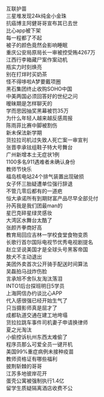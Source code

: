 互联护苗  
三星堆发现24k纯金小金珠  
抗癌博主阿健哥哥宣布其已去世  
比心app被下架  
每一程都了不起  
被子的颜色竟然会影响睡眠  
重庆公安局原局长一审被控受贿4267万  
江西行李箱藏尸案作案动机  
瓶实力时刻焕亮  
别在打烊时买奶茶  
怪不得哆啦A梦要戴项圈  
黑石集团终止收购SOHO中国  
中美两国必须回答好的世纪之问  
暧昧期是怎样聊天的  
学而思因抽奖黑幕被罚35万  
为什么年轻人越来越反感周报  
陈雨菲比赛中脚被割伤  
新未保法新学期  
货拉拉司机过失致人死亡案一审宣判  
张晋李承铉组鞋子特大号舞台  
广州新增本土无症状1例  
1100多名911遇难者未确认身份  
教师节快乐  
福岛核电站24个排气装置出现破损  
女子怀三胎疑遭单位强行辞退  
不管几零后都有的一道疤  
恒大承诺所有到期财富产品尽早全部兑付  
孙芮我是我们团最man的  
星巴克碎星绿灵感妆  
大湾区水舞台太酷了  
张颜齐拳商好高  
教育局回应吉林一学校食堂食物变质  
长歌行首尔国际电视节优秀电视剧提名  
赵立坚说美国才是全球头号黑客帝国  
敖犬不主动退出  
美团外卖首次公开骑手配送时间算法  
吴磊拍马战炸伤脸  
言承旭不舍队友淘汰落泪  
INTO1后台探班明日5学员  
上海网信办约谈比心APP  
代入感很强已经开始生气了  
只当摄影师真是屈才了  
成都轨道交通在建工地垮塌  
货拉拉跳车事件司机妻子申请换律师  
夏之光淘汰  
小偷控诉杭州东西太难偷了  
程序员那么可爱全员一键开机  
美国99%重症病例未接种疫苗  
教师资格证有哪些福利  
披荆斩棘的哥哥  
江苏多地彼岸花开  
蛋壳公寓被强制执行1.4亿  
留学生质疑隔离酒店收费不公  
